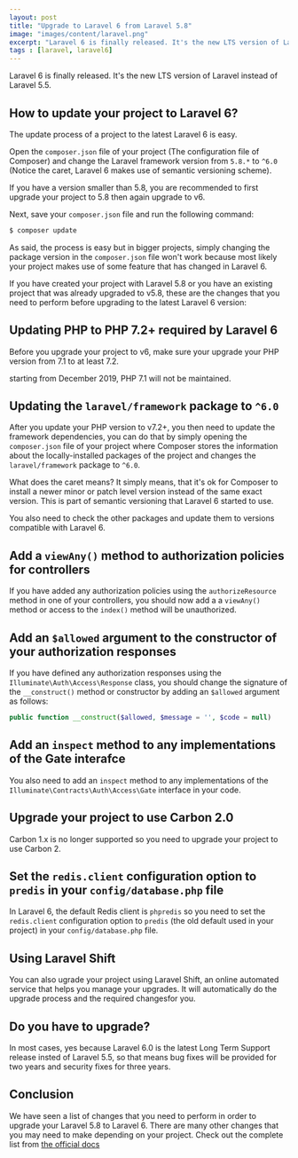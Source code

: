 ```yaml
---
layout: post
title: "Upgrade to Laravel 6 from Laravel 5.8"
image: "images/content/laravel.png"
excerpt: "Laravel 6 is finally released. It's the new LTS version of Laravel instead of Laravel 5.5. If you have created your project with Laravel 5.8 or you have an existing project that was already upgraded to v5.8, these are the changes that you need to perform to upgrade it to the latest Laravel 6 version." 
tags : [laravel, laravel6] 
---
```


Laravel 6 is finally released. It's the new LTS version of Laravel instead of Laravel 5.5. 

## How to update your project to Laravel 6?

The update process of a project to the latest Laravel 6 is easy.

Open the `composer.json` file of your project (The configuration file of Composer) and change the Laravel framework version from `5.8.*` to `^6.0` (Notice the caret, Laravel 6 makes use of semantic versioning scheme). 

If you have a version smaller than 5.8, you are recommended to first upgrade your project to 5.8 then again upgrade to v6.

Next, save your `composer.json` file and run the following command:

```bash
$ composer update
```

As said, the process is easy but in bigger projects, simply changing the package version in the `composer.json` file won't work because most likely your project makes use of some feature that has changed in Laravel 6.

If you have created your project with Laravel 5.8 or you have an existing project that was already upgraded to v5.8, these are the changes that you need to perform before upgrading to the latest Laravel 6 version:

## Updating PHP to PHP 7.2+ required by Laravel 6 

Before you upgrade your project to v6, make sure your upgrade your PHP version from 7.1 to at least 7.2.

starting from December 2019, PHP 7.1 will not be maintained.

## Updating the `laravel/framework` package to `^6.0`

After you update your PHP version to v7.2+, you then need to update the framework dependencies, you can do that by simply opening the `composer.json` file of your project where Composer stores the information about the locally-installed packages of the project and changes the `laravel/framework` package to `^6.0`. 

What does the caret means? It simply means, that it's ok for Composer to install a newer minor or patch level version instead of the same exact version. This is part of semantic versioning that Laravel 6 started to use. 

You also need to check the other packages and update them to versions compatible with Laravel 6.

## Add a `viewAny()` method to authorization policies for controllers

If you have added any authorization policies using the `authorizeResource` method in one of your controllers, you should now add a a `viewAny()` method or access to the `index()` method will be unauthorized.

## Add an `$allowed` argument to the constructor of your authorization responses

If you have defined any authorization responses using the `Illuminate\Auth\Access\Response` class, you should change the signature of the  `__construct()` method or constructor by adding an `$allowed` argument as follows:

```php
public function __construct($allowed, $message = '', $code = null)
```

## Add an `inspect` method to any implementations of the Gate interafce

You also need to add an `inspect` method to any implementations of the  `Illuminate\Contracts\Auth\Access\Gate`  interface in your code.  

## Upgrade your project to use Carbon 2.0

Carbon 1.x is no longer supported so you need to upgrade your project to use Carbon 2.

## Set the `redis.client`  configuration option to  `predis`  in your  `config/database.php` file

In Laravel 6, the default Redis client is `phpredis` so you need to set the `redis.client`  configuration option to  `predis` (the old default used in your project)  in your  `config/database.php` file.

## Using Laravel Shift

You can also ugrade your project using Laravel Shift, an online automated service that helps you manage your upgrades. It will automatically do the upgrade process and the required changesfor you.

## Do you have to upgrade?

In most cases, yes because Laravel 6.0 is the latest Long Term Support release insted of Laravel 5.5, so that means bug fixes will be provided for two years and security fixes for three years.

## Conclusion

We have seen a list of changes that you need to perform in order to upgrade your Laravel 5.8 to Laravel 6. There are many other changes that you may need to make depending on your project. Check out the complete list from [the official docs](https://laravel.com/docs/6.0/upgrade)